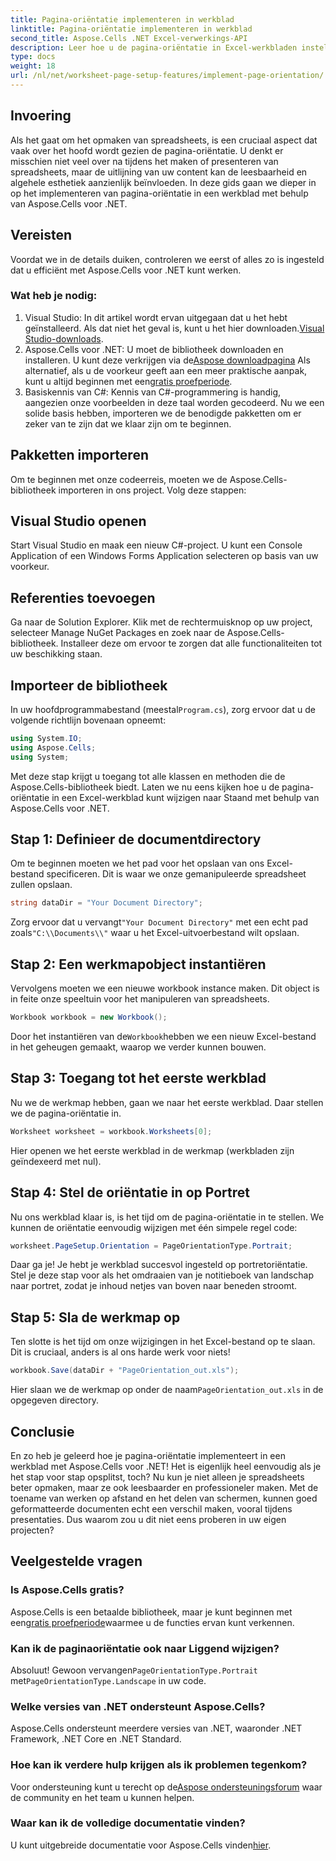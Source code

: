 ```yaml
---
title: Pagina-oriëntatie implementeren in werkblad
linktitle: Pagina-oriëntatie implementeren in werkblad
second_title: Aspose.Cells .NET Excel-verwerkings-API
description: Leer hoe u de pagina-oriëntatie in Excel-werkbladen instelt met Aspose.Cells voor .NET. Eenvoudige stapsgewijze handleiding voor een betere presentatie van documenten.
type: docs
weight: 18
url: /nl/net/worksheet-page-setup-features/implement-page-orientation/
---
```

## Invoering
Als het gaat om het opmaken van spreadsheets, is een cruciaal aspect dat vaak over het hoofd wordt gezien de pagina-oriëntatie. U denkt er misschien niet veel over na tijdens het maken of presenteren van spreadsheets, maar de uitlijning van uw content kan de leesbaarheid en algehele esthetiek aanzienlijk beïnvloeden. In deze gids gaan we dieper in op het implementeren van pagina-oriëntatie in een werkblad met behulp van Aspose.Cells voor .NET.
## Vereisten
Voordat we in de details duiken, controleren we eerst of alles zo is ingesteld dat u efficiënt met Aspose.Cells voor .NET kunt werken.
### Wat heb je nodig:
1.  Visual Studio: In dit artikel wordt ervan uitgegaan dat u het hebt geïnstalleerd. Als dat niet het geval is, kunt u het hier downloaden.[Visual Studio-downloads](https://visualstudio.microsoft.com/vs/).
2.  Aspose.Cells voor .NET: U moet de bibliotheek downloaden en installeren. U kunt deze verkrijgen via de[Aspose downloadpagina](https://releases.aspose.com/cells/net/) Als alternatief, als u de voorkeur geeft aan een meer praktische aanpak, kunt u altijd beginnen met een[gratis proefperiode](https://releases.aspose.com/).
3. Basiskennis van C#: Kennis van C#-programmering is handig, aangezien onze voorbeelden in deze taal worden gecodeerd.
Nu we een solide basis hebben, importeren we de benodigde pakketten om er zeker van te zijn dat we klaar zijn om te beginnen.
## Pakketten importeren
Om te beginnen met onze codeerreis, moeten we de Aspose.Cells-bibliotheek importeren in ons project. Volg deze stappen:
## Visual Studio openen 
Start Visual Studio en maak een nieuw C#-project. U kunt een Console Application of een Windows Forms Application selecteren op basis van uw voorkeur.
## Referenties toevoegen
Ga naar de Solution Explorer. Klik met de rechtermuisknop op uw project, selecteer Manage NuGet Packages en zoek naar de Aspose.Cells-bibliotheek. Installeer deze om ervoor te zorgen dat alle functionaliteiten tot uw beschikking staan.
## Importeer de bibliotheek 
 In uw hoofdprogrammabestand (meestal`Program.cs`), zorg ervoor dat u de volgende richtlijn bovenaan opneemt:
```csharp
using System.IO;
using Aspose.Cells;
using System;
```
Met deze stap krijgt u toegang tot alle klassen en methoden die de Aspose.Cells-bibliotheek biedt.
Laten we nu eens kijken hoe u de pagina-oriëntatie in een Excel-werkblad kunt wijzigen naar Staand met behulp van Aspose.Cells voor .NET.
## Stap 1: Definieer de documentdirectory
Om te beginnen moeten we het pad voor het opslaan van ons Excel-bestand specificeren. Dit is waar we onze gemanipuleerde spreadsheet zullen opslaan.
```csharp
string dataDir = "Your Document Directory";
```
 Zorg ervoor dat u vervangt`"Your Document Directory"` met een echt pad zoals`"C:\\Documents\\"` waar u het Excel-uitvoerbestand wilt opslaan.
## Stap 2: Een werkmapobject instantiëren
Vervolgens moeten we een nieuwe workbook instance maken. Dit object is in feite onze speeltuin voor het manipuleren van spreadsheets.
```csharp
Workbook workbook = new Workbook();
```
 Door het instantiëren van de`Workbook`hebben we een nieuw Excel-bestand in het geheugen gemaakt, waarop we verder kunnen bouwen.
## Stap 3: Toegang tot het eerste werkblad
Nu we de werkmap hebben, gaan we naar het eerste werkblad. Daar stellen we de pagina-oriëntatie in. 
```csharp
Worksheet worksheet = workbook.Worksheets[0];
```
Hier openen we het eerste werkblad in de werkmap (werkbladen zijn geïndexeerd met nul). 
## Stap 4: Stel de oriëntatie in op Portret
Nu ons werkblad klaar is, is het tijd om de pagina-oriëntatie in te stellen. We kunnen de oriëntatie eenvoudig wijzigen met één simpele regel code:
```csharp
worksheet.PageSetup.Orientation = PageOrientationType.Portrait;
```
Daar ga je! Je hebt je werkblad succesvol ingesteld op portretoriëntatie. Stel je deze stap voor als het omdraaien van je notitieboek van landschap naar portret, zodat je inhoud netjes van boven naar beneden stroomt.
## Stap 5: Sla de werkmap op
Ten slotte is het tijd om onze wijzigingen in het Excel-bestand op te slaan. Dit is cruciaal, anders is al ons harde werk voor niets!
```csharp
workbook.Save(dataDir + "PageOrientation_out.xls");
```
 Hier slaan we de werkmap op onder de naam`PageOrientation_out.xls` in de opgegeven directory.
## Conclusie
En zo heb je geleerd hoe je pagina-oriëntatie implementeert in een werkblad met Aspose.Cells voor .NET! Het is eigenlijk heel eenvoudig als je het stap voor stap opsplitst, toch? Nu kun je niet alleen je spreadsheets beter opmaken, maar ze ook leesbaarder en professioneler maken.
Met de toename van werken op afstand en het delen van schermen, kunnen goed geformatteerde documenten echt een verschil maken, vooral tijdens presentaties. Dus waarom zou u dit niet eens proberen in uw eigen projecten? 
## Veelgestelde vragen
### Is Aspose.Cells gratis?
 Aspose.Cells is een betaalde bibliotheek, maar je kunt beginnen met een[gratis proefperiode](https://releases.aspose.com/)waarmee u de functies ervan kunt verkennen.
### Kan ik de paginaoriëntatie ook naar Liggend wijzigen?
 Absoluut! Gewoon vervangen`PageOrientationType.Portrait` met`PageOrientationType.Landscape` in uw code.
### Welke versies van .NET ondersteunt Aspose.Cells?
Aspose.Cells ondersteunt meerdere versies van .NET, waaronder .NET Framework, .NET Core en .NET Standard.
### Hoe kan ik verdere hulp krijgen als ik problemen tegenkom?
 Voor ondersteuning kunt u terecht op de[Aspose ondersteuningsforum](https://forum.aspose.com/c/cells/9) waar de community en het team u kunnen helpen.
### Waar kan ik de volledige documentatie vinden?
 U kunt uitgebreide documentatie voor Aspose.Cells vinden[hier](https://reference.aspose.com/cells/net/).
